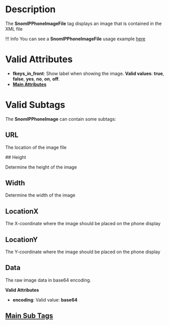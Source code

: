 # Description

The **SnomIPPhoneImageFile** tag displays an image that is contained in the XML file

!!! Info
    You can see a **SnomIPPhoneImageFile** usage example [here](examples/#snomipphoneimagefile)

# Valid Attributes

- **fkeys_in_front**: Show label when showing the image. **Valid values**: **true**, **false**, **yes**, **no**, **on**, **off**.
- [**Main Attributes**](#main_attributes)

# Valid Subtags

The **SnomIPPhoneImage** can contain some subtags:

## URL

The location of the image file

## Height

Determine the height of the image

## Width

Determine the width of the image

## LocationX

The X-coordinate where the image should be placed on the phone display

## LocationY

The Y-coordinate where the image should be placed on the phone display

## Data

The raw image data in base64 encoding.

**Valid Attributes**

* **encoding**: Valid value: **base64**

## [Main Sub Tags](main_sub_tags.md)
